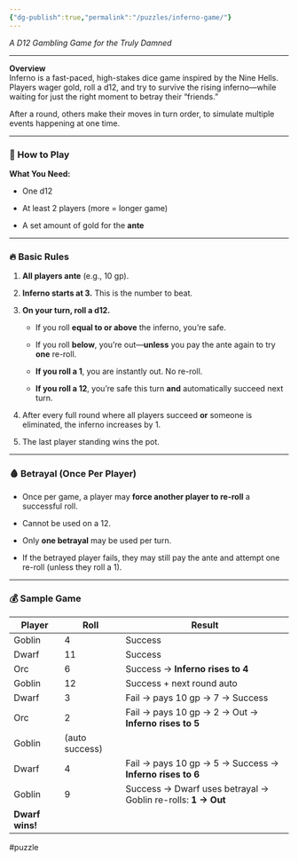 ```yaml
---
{"dg-publish":true,"permalink":"/puzzles/inferno-game/"}
---
```


_A D12 Gambling Game for the Truly Damned_

---

**Overview**  
Inferno is a fast-paced, high-stakes dice game inspired by the Nine Hells. Players wager gold, roll a d12, and try to survive the rising inferno—while waiting for just the right moment to betray their “friends.”

After a round, others make their moves in turn order, to simulate multiple events happening at one time.

---

### 🎲 How to Play

**What You Need:**

- One d12
    
- At least 2 players (more = longer game)
    
- A set amount of gold for the **ante**
    

---

### 🔥 Basic Rules

1. **All players ante** (e.g., 10 gp).
    
2. **Inferno starts at 3.** This is the number to beat.
    
3. **On your turn, roll a d12.**
    
    - If you roll **equal to or above** the inferno, you’re safe.
        
    - If you roll **below**, you’re out—**unless** you pay the ante again to try **one** re-roll.
        
    - **If you roll a 1**, you are instantly out. No re-roll.
        
    - **If you roll a 12**, you’re safe this turn **and** automatically succeed next turn.
        
4. After every full round where all players succeed **or** someone is eliminated, the inferno increases by 1.
    
5. The last player standing wins the pot.
    

---

### 🩸 Betrayal (Once Per Player)

- Once per game, a player may **force another player to re-roll** a successful roll.
    
- Cannot be used on a 12.
    
- Only **one betrayal** may be used per turn.
    
- If the betrayed player fails, they may still pay the ante and attempt one re-roll (unless they roll a 1).
    

---

### 💰 Sample Game

|Player|Roll|Result|
|---|---|---|
|Goblin|4|Success|
|Dwarf|11|Success|
|Orc|6|Success → **Inferno rises to 4**|
|Goblin|12|Success + next round auto|
|Dwarf|3|Fail → pays 10 gp → 7 → Success|
|Orc|2|Fail → pays 10 gp → 2 → Out → **Inferno rises to 5**|
|Goblin|(auto success)||
|Dwarf|4|Fail → pays 10 gp → 5 → Success → **Inferno rises to 6**|
|Goblin|9|Success → Dwarf uses betrayal → Goblin re-rolls: **1 → Out**|
|**Dwarf wins!**|||
#puzzle